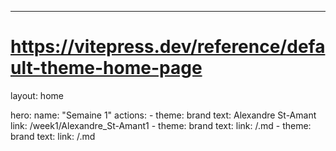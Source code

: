 ---
# https://vitepress.dev/reference/default-theme-home-page
layout: home

hero:
  name: "Semaine 1"
  actions:
    - theme: brand
      text: Alexandre St-Amant
      link: /week1/Alexandre_St-Amant1
    - theme: brand
      text: <nom2>
      link: /<nom2>.md
    - theme: brand
      text: <nom3>
      link: /<nom3>.md
